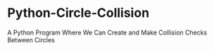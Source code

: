 # Python-Circle-Collision
 A Python Program Where We Can Create and Make Collision Checks Between Circles
